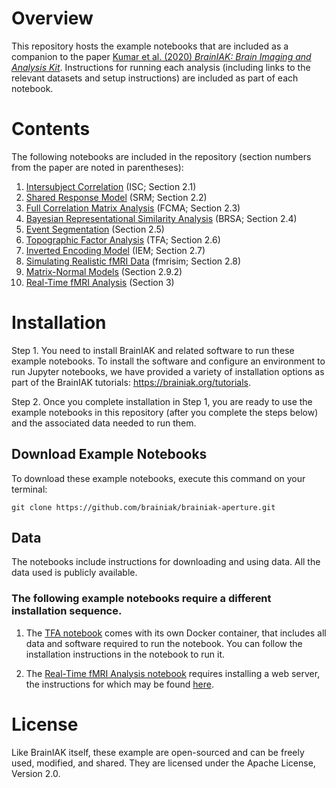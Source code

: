 # Overview
This repository hosts the example notebooks that are included as a companion to the paper [Kumar et al. (2020) *BrainIAK: Brain Imaging and Analysis Kit*](https://osf.io/db2ev/). Instructions for running each analysis (including links to the relevant datasets and setup instructions) are included as part of each notebook.

# Contents
The following notebooks are included in the repository (section numbers from the
paper are noted in parentheses):
1. [Intersubject Correlation](notebooks/isc/ISC.ipynb) (ISC; Section 2.1)
2. [Shared Response Model](notebooks/srm/SRM.ipynb) (SRM; Section 2.2)
3. [Full Correlation Matrix Analysis](notebooks/fcma/FCMA_demo.ipynb) (FCMA; Section 2.3)
4. [Bayesian Representational Similarity Analysis](notebooks/brsa/brsa_demo.ipynb) (BRSA; Section 2.4)
5. [Event Segmentation](notebooks/eventseg/Event_Segmentation.ipynb) (Section 2.5)
6. [Topographic Factor Analysis](notebooks/htfa/htfa.ipynb) (TFA; Section 2.6)
7. [Inverted Encoding Model](notebooks/iem/iem.ipynb) (IEM; Section 2.7)
8. [Simulating Realistic fMRI Data](notebooks/fmrisim/fmrisim_multivariate_example.ipynb) (fmrisim; Section 2.8)
9. [Matrix-Normal Models](notebooks/matnormal/Matrix-normal%20model%20prototyping.ipynb) (Section 2.9.2)
10. [Real-Time fMRI Analysis](notebooks/real-time/rtcloud_notebook.ipynb) (Section 3)

# Installation

Step 1. You need to install BrainIAK and related software to run these example notebooks. To install the software and configure an environment to run Jupyter notebooks, we have provided a variety of installation options as part of the BrainIAK tutorials: https://brainiak.org/tutorials.

Step 2. Once you complete installation in Step 1, you are ready to use the example notebooks in this repository (after you complete the steps below) and the associated data needed to run them. 

## Download Example Notebooks
To download these example notebooks, execute this command on your terminal:

`git clone https://github.com/brainiak/brainiak-aperture.git`

## Data
The notebooks include instructions for downloading and using data. All the data used is publicly available.

### The following example notebooks require a different installation sequence.
1. The [TFA notebook](notebooks/htfa/htfa.ipynb) comes with its own Docker container, that includes all data and software required to run the notebook. You can follow the installation instructions in the notebook to run it.

2. The [Real-Time fMRI Analysis notebook](notebooks/real-time/rtcloud_notebook.ipynb) requires installing a web server, the instructions for which  may be found [here](https://github.com/brainiak/brainiak-aperture/blob/master/notebooks/real-time/README_INSTRUCTIONS.md).


# License
Like BrainIAK itself, these example are open-sourced and can be freely used, modified, and shared. They are licensed under the Apache License, Version 2.0. 
